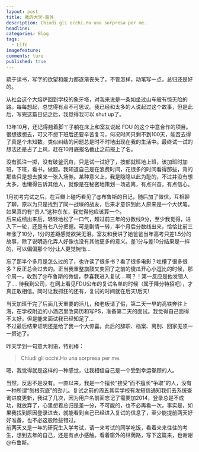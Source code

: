 ```yaml
---
layout: post  
title: 我的大学·窗外  
description: Chiudi gli occhi.Ho una sorpresa per me.       
headline: 
categories: Blog  
tags: 
  - Life  
imagefeature:  
comments: ture  
published: true  
---
```


疏于读书，写字的欲望和能力都逐渐丧失了。不管怎样，动笔写一点，总归还是好的。  

从社会这个大熔炉回到学校的象牙塔，对我来说是一条如坐过山车般有惊无险的路。每每想起，总觉得有点不可思议。我已经和太多的人说起过这个故事，但是此后，写完这篇日记之后，我觉得我可以 shut up了。  

13年10月，还记得翘着脚丫子躺在床上和室友说起 FDU 的这个中意合作的项目。很想很想去，可又不想下班后还要辛苦复习，何况时间只剩不到100天，能否去得了真是个未知数。类似纠结的问题总是时不时地出现在我的生活中。最终试一试的想法还是占了上风，赶在10月底报名截止之前报上了名。  

没有孤注一掷，没有破釜沉舟，只是试一试好了，按部就班地上班，该加班时加班，下班，看书，做题。我知道自己是在浪费时间，花很多的时间看得那些，背的那些只是想去换来一张入场券。某种意义上，我是隐隐以此为耻的，不过并没有想太多，也懒得告诉其他人，就像是在秘密地策划一场逃离，有点兴奋，有点信心。  

1月初考完试之后，在豆瓣上碰巧看见了@布鲁斯的日记，随后加了微信，互相聊了聊，原以为只是找到了同一战壕的战友，后来才意识到此人原来是一个大伏笔。如果真的有“贵人”这种东东，我觉得他应该算一个。  
后来成绩出来后，轻轻地松了一口气，超过前三年的分数线9分，至少我觉得，进入下一轮，还是有七八分把握。可是剧情一转，半个月后分数线出来，恰恰比前三年涨了10分，1分的差距感觉欲哭无泪。室友和我讲了她爸爸当年高考只差1.5分的故事，除了说明造化弄人好像也没有其他更多的意义。差1分与差10分结果是一样的，可以偏偏那个1分让人更觉惋惜...  

忘了那半个多月是怎么过的了，也许读了很多书？看了很多电影？吐槽了很多很多？反正总会过去的。正当我重整旗鼓又变回了之前的傻瓜开心小逗比的时候，那个周一，收到了@布鲁斯的微信，恭喜我进入复试....啊？！第一反应是他发错人了.... 待我到公司，在网上看见FDU公布的复试名单的时候（属于降分特招吧），才真正敢相信。同时让我抓狂的还有，复试的时间就在后天!后天!  

当天加班干完了后面几天重要的活儿，和老板请了假，第二天一早的高铁奔往上海，在学校附近的小酒店里改简历和写PS，准备第二天的面试。我觉得自己面得不太好，但是能来面试我已经知足了...  
不过最后结果证明还是给了我一个大惊喜。此后的辞职、档案、离别、回家无须一一赘述了。  

昨天学到一句意大利语，特别棒：

> Chiudi gli occhi.Ho una sorpresa per me.   

嗯，我觉得就是这样的一种感觉，让我相信自己是一个受到幸运眷顾的人。  

当然，反思不是没有。一直以来，我是一个擅长“接受”而不擅长“争取”的人，没有一种所谓“刨根究底”的劲儿。复试之前的周五其实学校有发短信通知我们去系统查询进度更新，我试了几次，因为用户名前面忘记了需要加2014，登录总是不成功，就放弃了，心里想着总归是差一分，不可能的，也不必再看一次。事实是，如果我找到原因登录进去，就能看到自己已经进入复试的信息了，至少能提前两天好好准备，也不必这般险些错过。  
前两天又是一年的研究生入学考试，请一来考试的同学吃饭，看着来来往往的考生，想到去年的自己，还是有点小感触。看着窗外的林荫路，写下这篇来，也谢谢@布鲁斯。  
